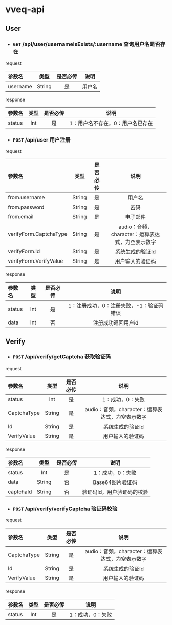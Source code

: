 # vveq-api 

## User

* ### `GET` /api/user/usernameIsExists/:username  查询用户名是否存在

request

参数名|类型|是否必传|说明
:--|:--:|:--:|:--:
username|String|是|用户名

response

参数名|类型|是否必传|说明
:--|:--:|:--:|:--:
status|Int|是|1：用户名不存在，0：用户名已存在

* ### `POST` /api/user 用户注册

request

参数名|类型|是否必传|说明
:--|:--:|:--:|:--:
from.username|String|是|用户名
from.password|String|是|密码
from.email|String|是|电子邮件
verifyForm.CaptchaType|String|是|audio：音频，character：运算表达式，为空表示数字
verifyForm.Id|String|是|系统生成的验证Id
verifyForm.VerifyValue|String|是|用户输入的验证码

response

参数名|类型|是否必传|说明
:--|:--:|:--:|:--:
status|Int|是|1：注册成功，0：注册失败，-1：验证码错误
data|Int|否|注册成功返回用户id

## Verify

* ### `POST` /api/verify/getCaptcha 获取验证码

request

参数名|类型|是否必传|说明
:--|:--:|:--:|:--:
status|Int|是|1：成功，0：失败
CaptchaType|String|是|audio：音频，character：运算表达式，为空表示数字
Id|String|是|系统生成的验证Id
VerifyValue|String|是|用户输入的验证码

response

参数名|类型|是否必传|说明
:--|:--:|:--:|:--:
status|Int|是|1：成功，0：失败
data|String|否|Base64图片验证码
captchaId|String|否|验证码Id，用户验证码的校验

* ### `POST` /api/verify/verifyCaptcha 验证码校验

request

参数名|类型|是否必传|说明
:--|:--:|:--:|:--:
CaptchaType|String|是|audio：音频，character：运算表达式，为空表示数字
Id|String|是|系统生成的验证Id
VerifyValue|String|是|用户输入的验证码

response

参数名|类型|是否必传|说明
:--|:--:|:--:|:--:
status|Int|是|1：成功，0：失败

